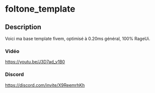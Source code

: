 # foltone_template

## Description
Voici ma base template fivem, optimisé à 0.20ms général, 100% RageUi.

### Vidéo
https://youtu.be/J3D7ad_v1B0

### Discord
https://discord.com/invite/X9ReemrhKh
